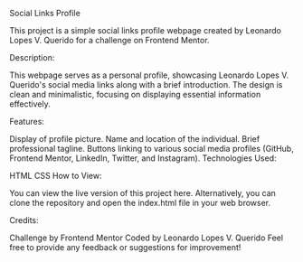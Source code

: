 Social Links Profile

This project is a simple social links profile webpage created by Leonardo Lopes V. Querido for a challenge on Frontend Mentor.

Description:

This webpage serves as a personal profile, showcasing Leonardo Lopes V. Querido's social media links along with a brief introduction. The design is clean and minimalistic, focusing on displaying essential information effectively.

Features:

Display of profile picture.
Name and location of the individual.
Brief professional tagline.
Buttons linking to various social media profiles (GitHub, Frontend Mentor, LinkedIn, Twitter, and Instagram).
Technologies Used:

HTML
CSS
How to View:

You can view the live version of this project here. Alternatively, you can clone the repository and open the index.html file in your web browser.

Credits:

Challenge by Frontend Mentor
Coded by Leonardo Lopes V. Querido
Feel free to provide any feedback or suggestions for improvement!
